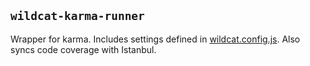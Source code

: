 ## `wildcat-karma-runner`
Wrapper for karma. Includes settings defined in [wildcat.config.js](../06-reference/02-reference-configuration-file.md). Also syncs code coverage with Istanbul.